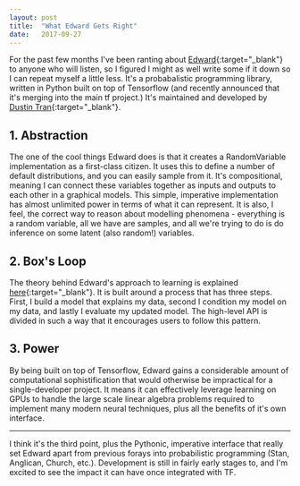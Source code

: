 ```yaml
---
layout: post
title:  "What Edward Gets Right"
date:   2017-09-27
---
```


For the past few months I've been ranting about [Edward](http://edwardlib.org/){:target="_blank"} to anyone who will listen, so I figured I might as well write some if it down so I can repeat myself a little less. It's a probabalistic programming library, written in Python built on top of Tensorflow (and recently announced that it's merging into the main tf project.) It's maintained and developed by [Dustin Tran](http://dustintran.com/){:target="_blank"}.

## 1. Abstraction

The one of the cool things Edward does is that it creates a RandomVariable implementation as a first-class citizen. It uses this to define a number of default distributions, and you can easily sample from it. It's compositional, meaning I can connect these variables together as inputs and outputs to each other in a graphical models. This simple, imperative implementation has almost unlimited power in terms of what it can represent. It is also, I feel, the correct way to reason about modelling phenomena - everything is a random variable, all we have are samples, and all we're trying to do is do inference on some latent (also random!) variables.

## 2. Box's Loop

The theory behind Edward's approach to learning is explained [here](http://www.annualreviews.org/doi/full/10.1146/annurev-statistics-022513-115657){:target="_blank"}. It is built around a process that has three steps. First, I build a model that explains my data, second I condition my model on my data, and lastly I evaluate my updated model. The high-level API is divided in such a way that it encourages users to follow this pattern.

## 3. Power

By being built on top of Tensorflow, Edward gains a considerable amount of computational sophistification that would otherwise be impractical for a single-developer project. It means it can effectively leverage learning on GPUs to handle the large scale linear algebra problems required to implement many modern neural techniques, plus all the benefits of it's own interface.

***


I think it's the third point, plus the Pythonic, imperative interface that really set Edward apart from previous forays into probabilistic programming (Stan, Anglican, Church, etc.). Development is still in fairly early stages to, and I'm excited to see the impact it can have once integrated with TF.

